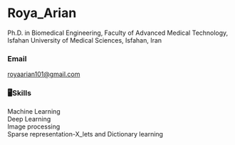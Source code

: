 # Roya_Arian
Ph.D. in Biomedical Engineering, Faculty of Advanced Medical Technology, Isfahan University of Medical Sciences, Isfahan, Iran
### Email
royaarian101@gmail.com
### 🖥Skills
Machine Learning<br>
Deep Learning<br>
Image processing<br>
Sparse representation-X_lets and Dictionary learning<br>
